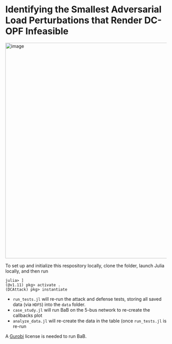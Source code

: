# Identifying the Smallest Adversarial Load Perturbations that Render DC-OPF Infeasible

<img width="1116" height="672" alt="image" src="https://github.com/user-attachments/assets/4d6104b7-bebe-40c4-afc3-b59d95a67239" />


To set up and initialize this respository locally, clone the folder, launch Julia locally, and then run 
```
julia> ]
(@v1.11) pkg> activate .
(DCAttack) pkg> instantiate
```

* ```run_tests.jl``` will re-run the attack and defense tests, storing all saved data (via ```HDF5```) into the ```data``` folder.
* ```case_study.jl``` will run BaB on the 5-bus network to re-create the callbacks plot
* ```analyze_data.jl``` will re-create the data in the table (once ```run_tests.jl``` is re-run

A [Gurobi](https://www.gurobi.com/) license is needed to run BaB.
